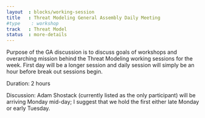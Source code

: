 ```yaml
---
layout  : blocks/working-session
title   : Threat Modeling General Assembly Daily Meeting
#type    : workshop
track   : Threat Model
status  : more-details
---
```


Purpose of the GA discussion is to discuss goals of workshops and overarching mission behind the Threat Modeling working sessions for the week.  First day will be a longer session and daily session will simply be an hour before break out sessions begin.

Duration: 2 hours

Discussion: Adam Shostack (currently listed as the only participant) will be arriving Monday mid-day; I suggest that we hold the first either late Monday or early Tuesday.
